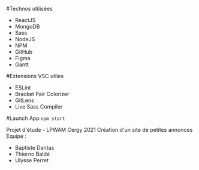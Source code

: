 #Technos utilisées

- ReactJS
- MongoDB
- Sass
- NodeJS
- NPM
- GitHub
- Figma
- Gantt

#Extensions VSC utiles
- ESLint
- Bracket Pair Colorizer
- GitLens
- Live Sass Compiler

#Launch App
`npm start`

Projet d'étude - LPWAM Cergy 2021
Création d'un site de petites annonces
Equipe : 
- Baptiste Dantas
- Thierno Baldé
- Ulysse Perret